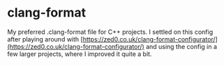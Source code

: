 # clang-format
My preferred .clang-format file for C++ projects. I settled on this config after playing around with [https://zed0.co.uk/clang-format-configurator/](https://zed0.co.uk/clang-format-configurator/) and using the config in a few larger projects, where I improved it quite a bit.

